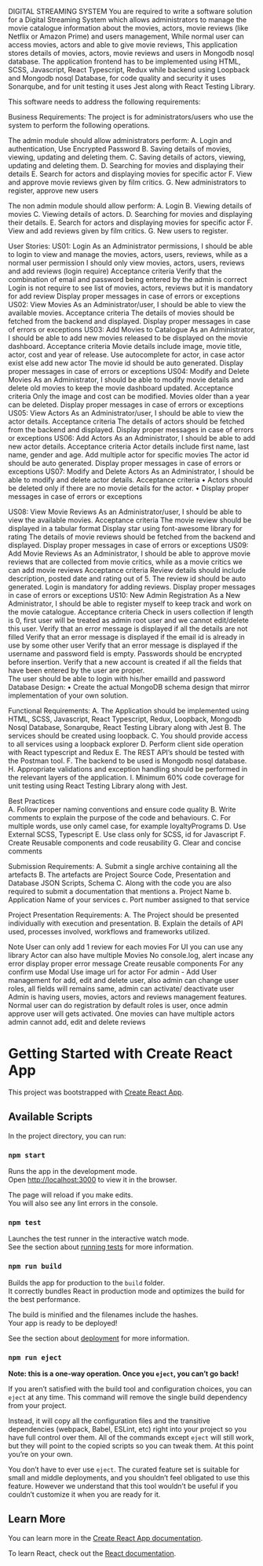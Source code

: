 DIGITAL STREAMING SYSTEM 
You are required to write a software solution for a Digital Streaming System which allows  administrators to manage the movie catalogue information about the movies,  actors, movie reviews (like Netflix or Amazon Prime) and users management, While normal user can access movies, actors and able to give movie reviews, This application stores details of movies, actors, movie reviews and users in Mongodb nosql database. The application frontend has to be implemented using HTML, SCSS, Javascript, React Typescript, Redux while backend using Loopback and Mongodb nosql Database, for code quality and security it uses Sonarqube, and for unit testing it uses Jest along with React Testing Library.

This software needs to address the following requirements:
 
Business Requirements: 
The project is for administrators/users who use the system to perform the following operations. 

The admin module should allow administrators perform: 
A. Login and authentication, Use Encrypted Password
B. Saving details of movies, viewing, updating and deleting them. 
C. Saving details of actors, viewing, updating and deleting them. 
D. Searching for movies and displaying their details
E. Search for actors and displaying movies for specific actor
F. View and approve movie reviews given by film critics. 
G. New administrators to register, approve new users

The non admin module should allow perform: 
A. Login 
B. Viewing details of movies
C. Viewing details of actors. 
D. Searching for movies and displaying their details. 
E. Search for actors and displaying movies for specific actor
F. View and add reviews given by film critics. 
G. New users to register. 

User Stories: 
US01: Login 
As an Administrator permissions, I should be able to login to view and manage the movies, actors, users, reviews, while as a normal user permission I should only view movies, actors, users, reviews and add reviews (login require)
Acceptance criteria 
Verify that the combination of email and password being entered by the admin is  correct
Login is not require to see list of movies, actors, reviews but it is mandatory for add review
Display proper messages in case of errors or exceptions 
US02: View Movies 
As an Administrator/user, I should be able to view the available movies. 
Acceptance criteria 
The details of movies should be fetched from the backend and displayed.
Display proper messages in case of errors or exceptions 
US03: Add Movies to Catalogue 
As an Administrator, I should be able to add new movies released to be displayed on the movie  dashboard. 
Acceptance criteria 
Movie details include image, movie title, actor, cost and year of release.
Use autocomplete for actor, in case actor exist else add new actor
The movie id should be auto generated. 
Display proper messages in case of errors or exceptions 
US04: Modify and Delete Movies 
As an Administrator, I should be able to modify movie details and delete old movies to keep  the movie dashboard updated. 
Acceptance criteria 
Only the image and cost can be modified. 
Movies older than a year can be deleted. 
Display proper messages in case of errors or exceptions 
US05: View Actors 
As an Administrator/user, I should be able to view the actor details. 
Acceptance criteria 
The details of actors should be fetched from the backend and displayed.
Display proper messages in case of errors or exceptions
US06: Add Actors 
As an Administrator, I should be able to add new actor details. 
Acceptance criteria 
Actor details include first name, last name, gender and age. 
Add multiple actor for specific movies 
The actor id should be auto generated.
Display proper messages in case of errors or exceptions 
US07: Modify and Delete Actors 
As an Administrator, I should be able to modify and delete actor details. 
Acceptance criteria 
• Actors should be deleted only if there are no movie details for the actor. • Display proper messages in case of errors or exceptions 

US08: View Movie Reviews 
As an Administrator/user, I should be able to view the available movies. 
Acceptance criteria 
The movie review should be displayed in a tabular format 
Display star using font-awesome library for rating
The details of movie reviews should be fetched from the backend and displayed.
Display proper messages in case of errors or exceptions 
US09: Add Movie Reviews 
As an Administrator, I should be able to approve movie reviews that are collected from movie  critics, while as a  movie  critics we can add movie reviews
Acceptance criteria 
Review details should include description, posted date and rating out of 5. 
The review id should be auto generated. 
Login is mandatory for adding reviews.
Display proper messages in case of errors or exceptions
US10: New Admin Registration 
As a New Administrator, I should be able to register myself to keep track and work on the  movie catalogue. 
Acceptance criteria 
Check in users collection if length is 0, first user will be treated as admin root user and we cannot edit/delete this user.
Verify that an error message is displayed if all the details are not filled 
Verify that an error message is displayed if the email id is already in use by some  other user 
Verify that an error message is displayed if the username and password field is empty.
Passwords should be encrypted before insertion. 
Verify that a new account is created if all the fields that have been entered by the  user are proper.  
The user should be able to login with his/her emailId and password 
Database Design: 
• Create the actual MongoDB schema design that mirror implementation of your own solution. 

Functional Requirements: 
A. The Application should be implemented using HTML, SCSS, Javascript, React Typescript, Redux, Loopback, Mongodb Nosql Database, Sonarqube, React Testing Library along with Jest 
B. The services should be created using loopback. 
C. You should provide access to all services using a loopback explorer
D. Perform client side operation with React typescript and Redux 
E. The REST API’s should be tested with the Postman tool. 
F. The backend to be used is Mongodb nosql database. 
H. Appropriate validations and exception handling should be performed in the  relevant layers of the application. 
I. Minimum 60% code coverage for unit testing using React Testing Library along with Jest.

Best Practices  
A. Follow proper naming conventions and ensure code quality 
B. Write comments to explain the purpose of the code and behaviours. 
C. For multiple words, use only camel case, for example loyaltyPrograms
D. Use External SCSS, Typescript 
E. Use class only for SCSS, id for Javascript 
F. Create Reusable components and code reusability 
G. Clear and concise comments  

Submission Requirements: 
A. Submit a single archive containing all the artefacts 
B. The artefacts are Project Source Code, Presentation and Database JSON Scripts, Schema
C. Along with the code you are also required to submit a documentation that  mentions 
a. Project Name 
b. Application Name of your services 
c. Port number assigned to that service 

Project Presentation Requirements: 
A. The Project should be presented individually with execution and presentation. 
B. Explain the details of API used, processes involved, workflows and frameworks utilized.

Note
User can only add 1 review for each movies
For UI you can use any library
Actor can also have multiple Movies
No console.log, alert incase any error display proper error message
Create reusable components
For any confirm use Modal
Use image url for actor
For admin - Add User management for add, edit and delete user, also admin can change user roles, all fields will remains same, admin can activate/ deactivate user
Admin is having users, movies, actors and reviews management features.
Normal user can do registration by default roles is user, once admin approve user will gets activated.
One movies can have multiple actors
admin cannot add, edit and delete reviews


# Getting Started with Create React App

This project was bootstrapped with [Create React App](https://github.com/facebook/create-react-app).

## Available Scripts

In the project directory, you can run:

### `npm start`

Runs the app in the development mode.\
Open [http://localhost:3000](http://localhost:3000) to view it in the browser.

The page will reload if you make edits.\
You will also see any lint errors in the console.

### `npm test`

Launches the test runner in the interactive watch mode.\
See the section about [running tests](https://facebook.github.io/create-react-app/docs/running-tests) for more information.

### `npm run build`

Builds the app for production to the `build` folder.\
It correctly bundles React in production mode and optimizes the build for the best performance.

The build is minified and the filenames include the hashes.\
Your app is ready to be deployed!

See the section about [deployment](https://facebook.github.io/create-react-app/docs/deployment) for more information.

### `npm run eject`

**Note: this is a one-way operation. Once you `eject`, you can’t go back!**

If you aren’t satisfied with the build tool and configuration choices, you can `eject` at any time. This command will remove the single build dependency from your project.

Instead, it will copy all the configuration files and the transitive dependencies (webpack, Babel, ESLint, etc) right into your project so you have full control over them. All of the commands except `eject` will still work, but they will point to the copied scripts so you can tweak them. At this point you’re on your own.

You don’t have to ever use `eject`. The curated feature set is suitable for small and middle deployments, and you shouldn’t feel obligated to use this feature. However we understand that this tool wouldn’t be useful if you couldn’t customize it when you are ready for it.

## Learn More

You can learn more in the [Create React App documentation](https://facebook.github.io/create-react-app/docs/getting-started).

To learn React, check out the [React documentation](https://reactjs.org/).
